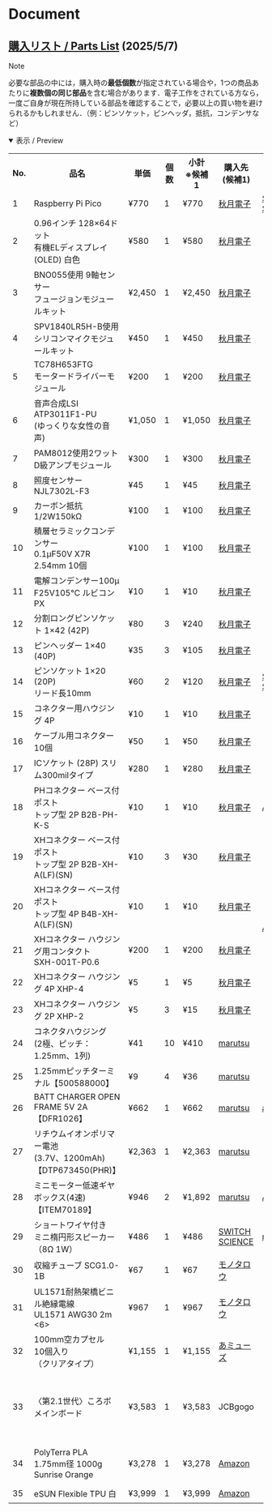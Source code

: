 # Document
## [購入リスト / Parts List](Parts-List_KOROBO_2-1.pdf) (2025/5/7)
> [!NOTE]
> 必要な部品の中には，購入時の**最低個数**が指定されている場合や，1つの商品あたりに**複数個の同じ部品**を含む場合があります．電子工作をされている方なら，一度ご自身が現在所持している部品を確認することで，必要以上の買い物を避けられるかもしれません．（例：ピンソケット，ピンヘッダ，抵抗，コンデンサなど）
<details open>
<summary>表示 / Preview</summary>
<table>
  <tr>
    <th style="text-align:center;">No.</th>
    <th style="text-align:center;">品名</th>
    <th style="text-align:center;">単価</th>
    <th style="text-align:center;">個数</th>
    <th style="text-align:center;">小計<br>※候補1</th>
    <th style="text-align:center;">購入先<br>(候補1)</th>
    <th style="text-align:center;">購入先<br>(候補2)</th>
    <th style="text-align:center;">備考</th>
  </tr>
  <tr>
    <td>1</td>
    <td>Raspberry Pi Pico</td>
    <td>¥770</td>
    <td>1</td>
    <td>¥770</td>
    <td><a href="https://akizukidenshi.com/catalog/g/g116132/">秋月電子</a></td>
    <td><a href="https://ssci.to/6900">SWITCH<br>SCIENCE</a></td>
    <td></td>
  </tr>
  <tr>
    <td>2</td>
    <td>0.96インチ 128×64ドット<br>有機ELディスプレイ(OLED) 白色</td>
    <td>¥580</td>
    <td>1</td>
    <td>¥580</td>
    <td><a href="https://akizukidenshi.com/catalog/g/g112031/">秋月電子</a></td>
    <td></td>
    <td></td>
  </tr>
  <tr>
    <td>3</td>
    <td>BNO055使用 9軸センサー<br>フュージョンモジュールキット</td>
    <td>¥2,450</td>
    <td>1</td>
    <td>¥2,450</td>
    <td><a href="https://akizukidenshi.com/catalog/g/g116996/">秋月電子</a></td>
    <td></td>
    <td></td>
  </tr>
  <tr>
    <td>4</td>
    <td>SPV1840LR5H-B使用<br>シリコンマイクモジュールキット</td>
    <td>¥450</td>
    <td>1</td>
    <td>¥450</td>
    <td><a href="https://akizukidenshi.com/catalog/g/g116573/">秋月電子</a></td>
    <td></td>
    <td></td>
  </tr>
  <tr>
    <td>5</td>
    <td>TC78H653FTG<br>モータードライバーモジュール</td>
    <td>¥200</td>
    <td>1</td>
    <td>¥200</td>
    <td><a href="https://akizukidenshi.com/catalog/g/g114746/">秋月電子</a></td>
    <td></td>
    <td></td>
  </tr>
  <tr>
    <td>6</td>
    <td>音声合成LSI ATP3011F1-PU<br>(ゆっくりな女性の音声)</td>
    <td>¥1,050</td>
    <td>1</td>
    <td>¥1,050</td>
    <td><a href="https://akizukidenshi.com/catalog/g/g106220/">秋月電子</a></td>
    <td></td>
    <td></td>
  </tr>
  <tr>
    <td>7</td>
    <td>PAM8012使用2ワット<br>D級アンプモジュール</td>
    <td>¥300</td>
    <td>1</td>
    <td>¥300</td>
    <td><a href="https://akizukidenshi.com/catalog/g/g108217/">秋月電子</a></td>
    <td></td>
    <td></td>
  </tr>
  <tr>
    <td>8</td>
    <td>照度センサー<br>NJL7302L-F3</td>
    <td>¥45</td>
    <td>1</td>
    <td>¥45</td>
    <td><a href="https://akizukidenshi.com/catalog/g/g108910/">秋月電子</a></td>
    <td></td>
    <td></td>
  </tr>
  <tr>
    <td>9</td>
    <td>カーボン抵抗 1/2W150kΩ</td>
    <td>¥100</td>
    <td>1</td>
    <td>¥100</td>
    <td><a href="https://akizukidenshi.com/catalog/g/g107855/">秋月電子</a></td>
    <td></td>
    <td></td>
  </tr>
  <tr>
    <td>10</td>
    <td>積層セラミックコンデンサー<br>0.1μF50V X7R 2.54mm 10個</td>
    <td>¥100</td>
    <td>1</td>
    <td>¥100</td>
    <td><a href="https://akizukidenshi.com/catalog/g/g113582/">秋月電子</a></td>
    <td></td>
    <td></td>
  </tr>
  <tr>
    <td>11</td>
    <td>電解コンデンサー100μ<br>F25V105℃ ルビコンPX</td>
    <td>¥10</td>
    <td>1</td>
    <td>¥10</td>
    <td><a href="https://akizukidenshi.com/catalog/g/g117877/">秋月電子</a></td>
    <td></td>
    <td></td>
  </tr>
  <tr>
    <td>12</td>
    <td>分割ロングピンソケット 1×42 (42P)</td>
    <td>¥80</td>
    <td>3</td>
    <td>¥240</td>
    <td><a href="https://akizukidenshi.com/catalog/g/g105779/">秋月電子</a></td>
    <td></td>
    <td></td>
  </tr>
  <tr>
    <td>13</td>
    <td>ピンヘッダー 1×40 (40P)</td>
    <td>¥35</td>
    <td>3</td>
    <td>¥105</td>
    <td><a href="https://akizukidenshi.com/catalog/g/g100167/">秋月電子</a></td>
    <td></td>
    <td></td>
  </tr>
  <tr>
    <td>14</td>
    <td>ピンソケット 1×20 (20P)<br>リード長10mm</td>
    <td>¥60</td>
    <td>2</td>
    <td>¥120</td>
    <td><a href="https://akizukidenshi.com/catalog/g/g118376/">秋月電子</a></td>
    <td><a href="https://ssci.to/8027">SWITCH<br>SCIENCE</a></td>
    <td></td>
  </tr>
  <tr>
    <td>15</td>
    <td>コネクター用ハウジング 4P</td>
    <td>&yen;10</td>
    <td>1</td>
    <td>&yen;10</td>
    <td><a href="https://akizukidenshi.com/catalog/g/g112153/">秋月電子</a></td>
    <td><u></u></td>
    <td rowspan="2">
      ピンソケットでも対応できます．<br>
      ▼コネクター側だけ利用する手法もあります．<br>
      <a href="https://eleshop.jp/shop/g/gAAC41C/?srsltid=AfmBOoqFBb0585i-U3NJiWO_EpqYxHgdgGQ-2iUeOSxdOJOnOQ2duirH0ts">共立エレショップ</a>
    </td>
  </tr>
  <tr>
    <td>16</td>
    <td>ケーブル用コネクター 10個</td>
    <td>&yen;50</td>
    <td>1</td>
    <td>&yen;50</td>
    <td><a href="https://akizukidenshi.com/catalog/g/g112160">秋月電子</a></td>
    <td><u></u></td>
    <!-- 備考セルは上の行と結合しているため省略 -->
  </tr>
  <tr>
    <td>17</td>
    <td>ICソケット (28P) スリム300milタイプ</td>
    <td>&yen;280</td>
    <td>1</td>
    <td>&yen;280</td>
    <td><a href="https://akizukidenshi.com/catalog/g/g100013/">秋月電子</a></td>
    <td></td>
    <td></td>
  </tr>
  <tr>
    <td>18</td>
    <td>PHコネクター ベース付ポスト<br>トップ型 2P B2B-PH-K-S</td>
    <td>&yen;10</td>
    <td>1</td>
    <td>&yen;10</td>
    <td><a href="https://akizukidenshi.com/catalog/g/g112802/">秋月電子</a></td>
    <td><a href="https://www.amazon.co.jp/.../dp/B09F8WV2G6/">Amazon</a></td>
    <td rowspan="6">候補2のAmazonから購入したほうが，部品を紛失してもある程度予備を確保しつつ，専用ケースで保管できるため，扱いやすいかもです．</td>
  </tr>
  <tr>
    <td>19</td>
    <td>XHコネクター ベース付ポスト<br>トップ型 2P B2B-XH-A(LF)(SN)</td>
    <td>&yen;10</td>
    <td>3</td>
    <td>&yen;30</td>
    <td><a href="https://akizukidenshi.com/catalog/g/g112247/">秋月電子</a></td>
    <td rowspan="5"><a href="https://www.amazon.co.jp/">Amazon</a></td>
  </tr>
  <tr>
    <td>20</td>
    <td>XHコネクター ベース付ポスト<br>トップ型 4P B4B-XH-A(LF)(SN)</td>
    <td>&yen;10</td>
    <td>1</td>
    <td>&yen;10</td>
    <td><a href="https://akizukidenshi.com/catalog/g/g112249/">秋月電子</a></td>
  </tr>
  <tr>
    <td>21</td>
    <td>XHコネクター ハウジング用コンタクト<br>SXH-001T-P0.6</td>
    <td>&yen;200</td>
    <td>1</td>
    <td>&yen;200</td>
    <td><a href="https://akizukidenshi.com/catalog/g/g112265/">秋月電子</a></td>
  </tr>
  <tr>
    <td>22</td>
    <td>XHコネクター ハウジング 4P XHP-4</td>
    <td>&yen;5</td>
    <td>1</td>
    <td>&yen;5</td>
    <td><a href="https://akizukidenshi.com/catalog/g/g112257/">秋月電子</a></td>
  </tr>
  <tr>
    <td>23</td>
    <td>XHコネクター ハウジング 2P XHP-2</td>
    <td>&yen;5</td>
    <td>3</td>
    <td>&yen;15</td>
    <td><a href="https://akizukidenshi.com/catalog/g/g112255/">秋月電子</a></td>
  </tr>
  <tr>
    <td>24</td>
    <td>コネクタハウジング<br>(2極、ピッチ：1.25mm、1列)</td>
    <td>¥41</td>
    <td>10</td>
    <td>¥410</td>
    <td><a href="https://www.marutsu.co.jp/pc/i/2566668/">marutsu</a></td>
    <td><u></u></td>
    <!-- no.24 と no.25 の備考を結合 -->
    <td rowspan="2">
      No. 22, 23 のどちらかが在庫切れの場合，<br>
      ▼リンク先の商品で代用可能です．<br>
      <a href="https://www.marutsu.co.jp/pc/i/2231331/">代替リンク</a>
    </td>
  </tr>
  <tr>
    <td>25</td>
    <td>1.25mmピッチターミナル【500588000】</td>
    <td>¥9</td>
    <td>4</td>
    <td>¥36</td>
    <td><a href="https://www.marutsu.co.jp/pc/i/584344/">marutsu</a></td>
    <td></td>
    <!-- 備考セルは結合しているため省略 -->
  </tr>
  <tr>
    <td>26</td>
    <td>BATT CHARGER OPEN FRAME 5V 2A<br>【DFR1026】</td>
    <td>&yen;662</td>
    <td>1</td>
    <td>&yen;662</td>
    <td><a href="https://www.marutsu.co.jp/pc/i/43483335/">marutsu</a></td>
    <td><a href="https://www.aitendo.com/product/20089">aitendo</a></td>
    <td></td>
  </tr>
  <tr>
    <td>27</td>
    <td>リチウムイオンポリマー電池<br>(3.7V、1200mAh)【DTP673450(PHR)】</td>
    <td>&yen;2,363</td>
    <td>1</td>
    <td>&yen;2,363</td>
    <td><a href="https://www.marutsu.co.jp/pc/i/1634091/">marutsu</a></td>
    <td></td>
    <td></td>
  </tr>
  <tr>
    <td>28</td>
    <td>ミニモーター低速ギヤボックス(4速)<br>【ITEM70189】</td>
    <td>&yen;946</td>
    <td>2</td>
    <td>&yen;1,892</td>
    <td><a href="https://www.marutsu.co.jp/pc/i/159903/">marutsu</a></td>
    <td><a href="https://www.amazon.co.jp/.../dp/B002R0DQCU/">Amazon</a></td>
    <td></td>
  </tr>
  <tr>
    <td>29</td>
    <td>ショートワイヤ付き<br>ミニ楕円形スピーカー（8Ω 1W）</td>
    <td>&yen;486</td>
    <td>1</td>
    <td>&yen;486</td>
    <td><a href="https://ssci.to/5804">SWITCH<br>SCIENCE</a></td>
    <td><a href="https://www.marutsu.co.jp/pc/i/32844060/">marutsu</a></td>
    <td></td>
  </tr>
  <tr>
    <td>30</td>
    <td>収縮チューブ SCG1.0-1B</td>
    <td>&yen;67</td>
    <td>1</td>
    <td>&yen;67</td>
    <td><a href="https://www.monotaro.com/p/1838/1238/?t.q=%94M%88%B3%8Fk">モノタロウ</a></td>
    <td></td>
    <td></td>
  </tr>
  <tr>
    <td>31</td>
    <td>UL1571耐熱架橋ビニル絶縁電線<br>UL1571 AWG30 2m &lt;6&gt;</td>
    <td>&yen;967</td>
    <td>1</td>
    <td>&yen;967</td>
    <td><a href="https://www.monotaro.com/p/4486/8400/?t.q=awg30">モノタロウ</a></td>
    <td></td>
    <td></td>
  </tr>
  <tr>
    <td>32</td>
    <td>100mm空カプセル　10個入り<br>（クリアタイプ）</td>
    <td>&yen;1,155</td>
    <td>1</td>
    <td>&yen;1,155</td>
    <td><a href="https://www.a-muzu.com/category/EMPTY_CAPSULE_008/C0531.html">あミューズ</a></td>
    <td></td>
    <td>1体あたり1個です．．．あと9体</td>
  </tr>
  <tr>
    <td>33</td>
    <td>〈第2.1世代〉ころボ<br>メインボード</td>
    <td>&yen;3,583</td>
    <td>1</td>
    <td>&yen;3,583</td>
    <td>JCBgogo</td>
    <td></td>
    <td>
      基板費用＋輸送費（DHL）から算出．最低5枚から．<br>
      ▼調達困難な方向けに，印刷物の販売も実施中<br>
      <a href="https://korokoro-robot.booth.pm/items/6807081">https://korokoro-robot.booth.pm/items/6807081</a>
    </td>
  </tr>
  <tr>
    <td>34</td>
    <td>PolyTerra PLA 1.75mm径 1000g<br>Sunrise Orange</td>
    <td>&yen;3,278</td>
    <td>1</td>
    <td>&yen;3,278</td>
    <td><a href="https://www.amazon.co.jp/dp/B08QMXDTJL">Amazon</a></td>
    <td></td>
    <td rowspan="2">
      約50 [g]ずつ使用<br>
      ▼調達困難な方向けに，印刷物の販売も実施中<br>
      <a href="https://korokoro-robot.booth.pm/items/6812764">https://korokoro-robot.booth.pm/items/6812764</a>
    </td>
  </tr>
  <tr>
    <td>35</td>
    <td>eSUN Flexible TPU 白</td>
    <td>&yen;3,999</td>
    <td>1</td>
    <td>&yen;3,999</td>
    <td><a href="https://www.amazon.co.jp/eSUN-Flexible-3D...">Amazon</a></td>
    <td></td>
    <!-- 備考セルは上の行と結合しているため省略 -->
  </tr>
</table>

</details>

